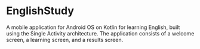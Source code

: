 # EnglishStudy
A mobile application for Android OS on Kotlin for learning English, built using the Single Activity architecture. The application consists of a welcome screen, a learning screen, and a results screen.
